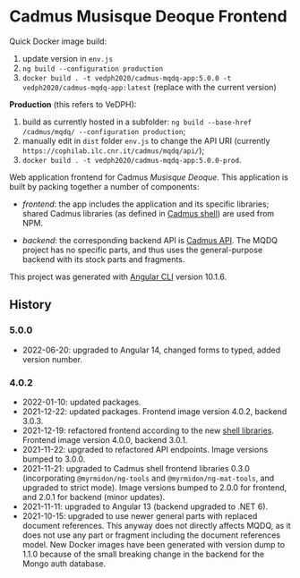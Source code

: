 # Cadmus Musisque Deoque Frontend

Quick Docker image build:

1. update version in `env.js`
2. `ng build --configuration production`
3. `docker build . -t vedph2020/cadmus-mqdq-app:5.0.0 -t vedph2020/cadmus-mqdq-app:latest` (replace with the current version)

**Production** (this refers to VeDPH):

1. build as currently hosted in a subfolder: `ng build --base-href /cadmus/mqdq/ --configuration production`;
2. manually edit in `dist` folder `env.js` to change the API URI (currently `https://cophilab.ilc.cnr.it/cadmus/mqdq/api/`);
3. `docker build . -t vedph2020/cadmus-mqdq-app:5.0.0-prod`.

Web application frontend for Cadmus _Musisque Deoque_. This application is built by packing together a number of components:

- _frontend_: the app includes the application and its specific libraries; shared Cadmus libraries (as defined in [Cadmus shell](https://github.com/vedph/cadmus_shell)) are used from NPM.

- _backend_: the corresponding backend API is [Cadmus API](https://github.com/vedph/cadmus_api). The MQDQ project has no specific parts, and thus uses the general-purpose backend with its stock parts and fragments.

This project was generated with [Angular CLI](https://github.com/angular/angular-cli) version 10.1.6.

## History

### 5.0.0

- 2022-06-20: upgraded to Angular 14, changed forms to typed, added version number.

### 4.0.2

- 2022-01-10: updated packages.
- 2021-12-22: updated packages. Frontend image version 4.0.2, backend 3.0.3.
- 2021-12-19: refactored frontend according to the new [shell libraries](https://github.com/vedph/cadmus-shell). Frontend image version 4.0.0, backend 3.0.1.
- 2021-11-22: upgraded to refactored API endpoints. Image versions bumped to 3.0.0.
- 2021-11-21: upgraded to Cadmus shell frontend libraries 0.3.0 (incorporating `@myrmidon/ng-tools` and `@myrmidon/ng-mat-tools`, and upgraded to strict mode). Image versions bumped to 2.0.0 for frontend, and 2.0.1 for backend (minor updates).
- 2021-11-11: upgraded to Angular 13 (backend upgraded to .NET 6).
- 2021-10-15: upgraded to use newer general parts with replaced document references. This anyway does not directly affects MQDQ, as it does not use any part or fragment including the document references model. New Docker images have been generated with version dump to 1.1.0 because of the small breaking change in the backend for the Mongo auth database.
